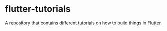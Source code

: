 # flutter-tutorials
A repository that contains different tutorials on how to build things in Flutter.
